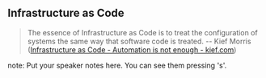 ##  Infrastructure as Code

> The essence of Infrastructure as Code is to treat the configuration of
> systems the same way that software code is treated. -- Kief Morris
> ([Infrastructure as Code - Automation is not enough - kief.com](http://kief.com/infrastructure-as-code-versus-automation.html)) 

note:
    Put your speaker notes here.
    You can see them pressing 's'.
